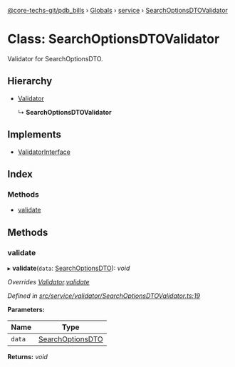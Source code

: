[@core-techs-git/pdb_bills](../README.md) › [Globals](../globals.md) › [service](../modules/service.md) › [SearchOptionsDTOValidator](service.searchoptionsdtovalidator.md)

# Class: SearchOptionsDTOValidator

Validator for SearchOptionsDTO.

## Hierarchy

* [Validator](service.validator.md)

  ↳ **SearchOptionsDTOValidator**

## Implements

* [ValidatorInterface](../interfaces/service.validatorinterface.md)

## Index

### Methods

* [validate](service.searchoptionsdtovalidator.md#validate)

## Methods

###  validate

▸ **validate**(`data`: [SearchOptionsDTO](../modules/model.md#searchoptionsdto)): *void*

*Overrides [Validator](service.validator.md).[validate](service.validator.md#abstract-validate)*

*Defined in [src/service/validator/SearchOptionsDTOValidator.ts:19](https://github.com/Core-Techs-Git/pdb_bills/blob/129d5d6/src/service/validator/SearchOptionsDTOValidator.ts#L19)*

**Parameters:**

Name | Type |
------ | ------ |
`data` | [SearchOptionsDTO](../modules/model.md#searchoptionsdto) |

**Returns:** *void*
